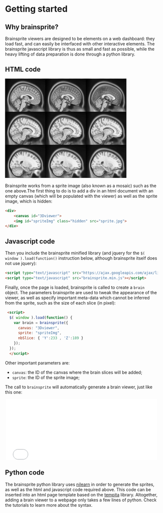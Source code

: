 # Getting started

## Why brainsprite?

Brainsprite viewers are designed to be elements on a web dashboard: they load fast,
and can easily be interfaced with other interactive elements.
The brainsprite javascript library is thus as small and fast as possible, while
the heavy lifting of data preparation is done through a python library.

## HTML code
![](./_static/sprite_small.jpg)

Brainsprite works from a sprite image (also known as a mosaic) such as the one
above.The first thing to do is to add a div in an html document with an empty
canvas (which will be populated with the viewer) as well as the sprite image,
which is hidden:
```html
<div>
    <canvas id="3Dviewer">
    <img id="spriteImg" class="hidden" src="sprite.jpg">
</div>
```

## Javascript code
Then you include the brainsprite minified library (and jquery for the
`$( window ).load(function()` instruction below, although brainsprite itself
does not use jquery):
```html
<script type="text/javascript" src="https://ajax.googleapis.com/ajax/libs/jquery/1.6.1/jquery.min.js"></script>
<script type="text/javascript" src="brainsprite.min.js"></script>
```

Finally, once the page is loaded, brainsprite is called to create a
`brain` object. The parameters brainsprite are used to tweak the appearance of
the viewer, as well as specify important meta-data which cannot be inferred from
the sprite, such as the size of each slice (in pixel):
```html
 <script>
  $( window ).load(function() {
    var brain = brainsprite({
      canvas: "3Dviewer",
      sprite: "spriteImg",
      nbSlice: { 'Y':233 , 'Z':189 }
    });
  });
  </script>
```
Other important parameters are:
 * `canvas`: the ID of the canvas where the brain slices will be added;
 * `sprite`: the ID of the sprite image;

The call to `brainsprite` will automatically generate a brain viewer, just like
this one:
<iframe src="_static/example_basic.html" width=500 height=200 style="padding:0; border:0; display: block; margin-left: auto; margin-right: auto"></iframe>

## Python code

The brainsprite python library uses [nilearn](https://nilearn.github.io/) in
order to generate the sprites, as well as the html and javascript code required
above. This code can be inserted into an html page template based on the
[tempita](https://pypi.org/project/Tempita/) library. Altogether, adding a
brain viewer to a webpage only takes a few lines of python. Check the tutorials
to learn more about the syntax.
